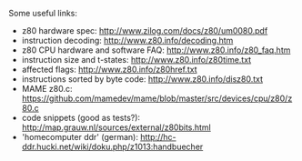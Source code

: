 Some useful links:

* z80 hardware spec: http://www.zilog.com/docs/z80/um0080.pdf 
* instruction decoding: http://www.z80.info/decoding.htm
* z80 CPU hardware and software FAQ: http://www.z80.info/z80_faq.htm
* instruction size and t-states: http://www.z80.info/z80time.txt
* affected flags: http://www.z80.info/z80href.txt
* instructions sorted by byte code: http://www.z80.info/disz80.txt
* MAME z80.c: https://github.com/mamedev/mame/blob/master/src/devices/cpu/z80/z80.c
* code snippets (good as tests?): http://map.grauw.nl/sources/external/z80bits.html
* 'homecomputer ddr' (german): http://hc-ddr.hucki.net/wiki/doku.php/z1013:handbuecher


